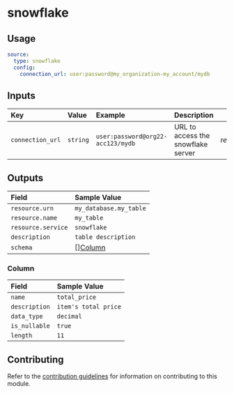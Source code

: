 # snowflake

## Usage

```yaml
source:
  type: snowflake
  config:
    connection_url: user:password@my_organization-my_account/mydb
```

## Inputs

| Key | Value | Example | Description |    |
| :-- | :---- | :------ | :---------- | :- |
| `connection_url` | `string` | `user:password@org22-acc123/mydb` | URL to access the snowflake server | *required* |

## Outputs

| Field              | Sample Value           |
|:-------------------|:-----------------------|
| `resource.urn`     | `my_database.my_table` |
| `resource.name`    | `my_table`             |
| `resource.service` | `snowflake`            |
| `description`      | `table description`    |
| `schema`           | [][Column](#column)    |

### Column

| Field         | Sample Value         |
|:--------------|:---------------------|
| `name`        | `total_price`        |
| `description` | `item's total price` |
| `data_type`   | `decimal`            |
| `is_nullable` | `true`               |
| `length`      | `11`                 |

## Contributing

Refer to the [contribution guidelines](../../../docs/contribute/guide.md#adding-a-new-extractor) for information on contributing to this module.
